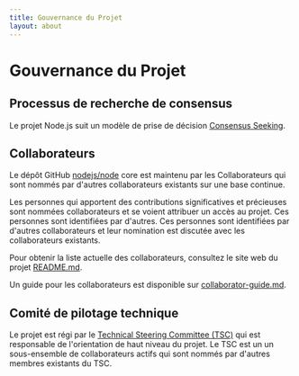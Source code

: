 ```yaml
---
title: Gouvernance du Projet
layout: about
---
```


# Gouvernance du Projet

## Processus de recherche de consensus

Le projet Node.js suit un modèle de prise de décision [Consensus Seeking](https://en.wikipedia.org/wiki/Consensus-seeking_decision-making).

## Collaborateurs

Le dépôt GitHub [nodejs/node](https://github.com/nodejs/node) core est maintenu par les Collaborateurs
qui sont nommés par d'autres collaborateurs existants sur une base continue.

Les personnes qui apportent des contributions significatives et précieuses sont nommées collaborateurs
et se voient attribuer un accès au projet. Ces personnes sont identifiées par d'autres.
Ces personnes sont identifiées par d'autres collaborateurs et leur nomination est discutée avec les collaborateurs existants.

Pour obtenir la liste actuelle des collaborateurs, consultez le site web du projet [README.md](https://github.com/nodejs/node/blob/main/README.md#current-project-team-members).

Un guide pour les collaborateurs est disponible sur [collaborator-guide.md](https://github.com/nodejs/node/blob/main/doc/contributing/collaborator-guide.md).

## Comité de pilotage technique

Le projet est régi par le [Technical Steering Committee (TSC)](https://github.com/nodejs/TSC/blob/main/TSC-Charter.md)
qui est responsable de l'orientation de haut niveau du projet. Le TSC est un
un sous-ensemble de collaborateurs actifs qui sont nommés par d'autres membres existants du TSC.
